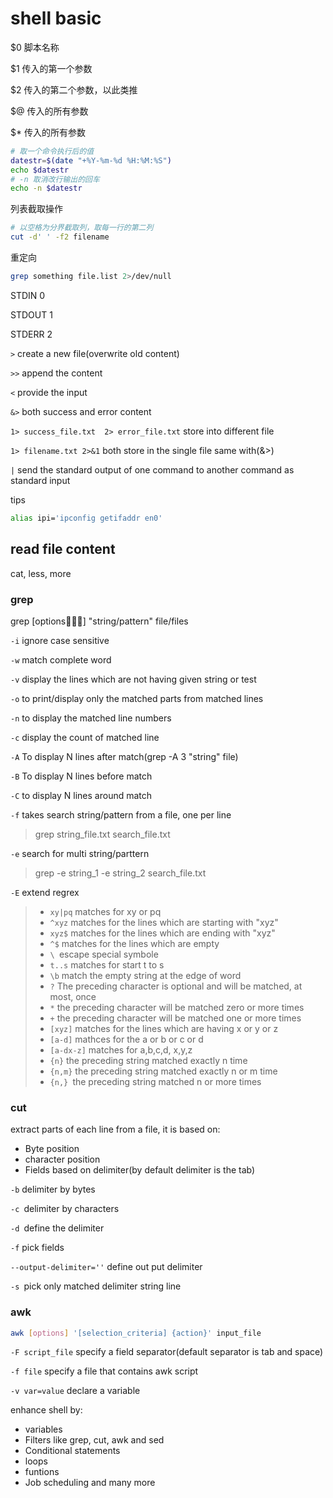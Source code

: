# shell basic

$0 脚本名称

$1 传入的第一个参数

$2 传入的第二个参数，以此类推

$@ 传入的所有参数

$* 传入的所有参数



```bash
# 取一个命令执行后的值
datestr=$(date "+%Y-%m-%d %H:%M:%S")
echo $datestr
# -n 取消改行输出的回车
echo -n $datestr
```

列表截取操作

```bash
# 以空格为分界截取列，取每一行的第二列
cut -d' ' -f2 filename
```

重定向

```BASH
grep something file.list 2>/dev/null
```

STDIN 0

STDOUT 1

STDERR 2

`>` create a new file(overwrite old content)

`>>` append the content

`<` provide the input

`&>` both success and error content

`1> success_file.txt  2> error_file.txt` store into different file

`1> filename.txt 2>&1` both store in the single file same with(&>)

`|` send the standard output of one command to another command as standard input

tips

```bash
alias ipi='ipconfig getifaddr en0'
```



## read file content

cat, less, more 

### grep

grep [options] "string/pattern" file/files

`-i` ignore case sensitive

`-w` match complete word

`-v` display the lines which are not having given string or test

`-o` to print/display only the matched parts from matched lines

`-n` to display the matched line numbers

`-c` display the count of matched line

`-A` To display N lines after match(grep -A 3 "string" file)

`-B` To display N lines before match

`-C` to display N lines around match

`-f` takes search string/pattern from a file, one per line

> grep string_file.txt search_file.txt

`-e` search for multi string/parttern

> grep -e string_1 -e string_2 search_file.txt

`-E` extend regrex

> - `xy|pq` matches for xy or pq
> - `^xyz` matches for the lines which are starting with "xyz"
> - `xyz$` matches for the lines which are ending with "xyz"
> - `^$` matches for the lines which are empty
> - `\ `escape special symbole
> - `t..s` matches for start t to s
> - `\b` match the empty string at the edge of word
> - `?` The preceding character is optional and will be matched, at most, once
> - `*` the preceding character will be matched zero or more times
> - `+` the preceding character will be matched one or more times
> - `[xyz]` matches for the lines which are having x or y or z
> - `[a-d]` mathces for the a or b or c or d
> - `[a-dx-z]` matches for a,b,c,d, x,y,z
> - `{n}` the preceding string matched exactly n time
> - `{n,m}` the preceding string matched exactly n or m time
> - `{n,} `the preceding string matched n or more times



### cut

extract parts of each line from a file, it is based on:

- Byte position
- character position
- Fields based on delimiter(by default delimiter is the tab)

`-b` delimiter by bytes

`-c `delimiter by characters

`-d `define the delimiter

`-f` pick fields

`--output-delimiter=''` define out put delimiter

`-s `pick only matched delimiter string line



### awk

```bash
awk [options] '[selection_criteria] {action}' input_file
```

`-F script_file` specify a field separator(default separator is tab and space)

`-f file` specify a file that contains awk script

`-v var=value` declare a variable

enhance shell by:

- variables
- Filters like grep, cut, awk and sed
- Conditional statements
- loops
- funtions
- Job scheduling and many more